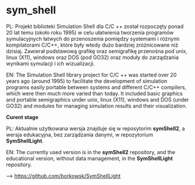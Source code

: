 # sym_shell

PL: Projekt biblioteki Simulation Shell dla C/C ++ został rozpoczęty ponad 20 lat temu (około roku 1995) w celu ułatwienia tworzenia programów symulacyjnych łatwych do przenoszenia pomiędzy systemami i różnymi kompilatorami C/C++, które były wtedy dużo bardziej zróżnicowane niż dzisiaj. 
Zawierał podstawową grafikę oraz semigrafikę przenośna pod unix, linux (X11), windows oraz DOS (pod GO32) oraz moduły do zarządzania wynikami symulacji i ich wizualizacji. 

EN: The Simulation Shell library project for C/C ++ was started over 20 years ago (around 1995) to facilitate the development of simulation programs easily portable between systems and different C/C++ compilers, which were then much more varied than today.
It included basic graphics and portable semigraphics under unix, linux (X11), windows and DOS (under GO32) and modules for managing simulation results and their visualization.

**Curent stage**

PL: Aktualnie użytkowana wersja znajduje się w reposytorim __symShell2__, a wersja edukacyjna, bez zarządzania danymi, w repozytorium __SymShellLight__. 

EN: The currently used version is in the __symShell2__ repository, and the educational version, without data management, in the __SymShellLight__ repository.


--> https://github.com/borkowsk/SymShellLight
